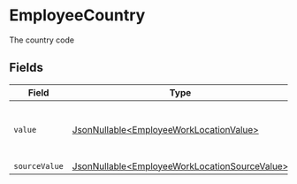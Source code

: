 # EmployeeCountry

The country code


## Fields

| Field                                                                                                        | Type                                                                                                         | Required                                                                                                     | Description                                                                                                  | Example                                                                                                      |
| ------------------------------------------------------------------------------------------------------------ | ------------------------------------------------------------------------------------------------------------ | ------------------------------------------------------------------------------------------------------------ | ------------------------------------------------------------------------------------------------------------ | ------------------------------------------------------------------------------------------------------------ |
| `value`                                                                                                      | [JsonNullable\<EmployeeWorkLocationValue>](../../models/components/EmployeeWorkLocationValue.md)             | :heavy_minus_sign:                                                                                           | The ISO3166-1 Alpha2 Code of the Country                                                                     | US                                                                                                           |
| `sourceValue`                                                                                                | [JsonNullable\<EmployeeWorkLocationSourceValue>](../../models/components/EmployeeWorkLocationSourceValue.md) | :heavy_minus_sign:                                                                                           | N/A                                                                                                          |                                                                                                              |